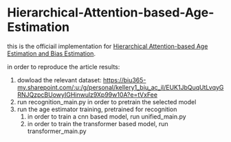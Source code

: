 # Hierarchical-Attention-based-Age-Estimation

this is the officiail implementation for [ Hierarchical Attention-based Age Estimation and Bias Estimation](https://arxiv.org/abs/2103.09882).



in order to reproduce the article results:
1. dowload the relevant dataset:
https://biu365-my.sharepoint.com/:u:/g/personal/kellery1_biu_ac_il/EUK1JbQuqUtLvqyGRNJQzpcBUowyIGHinwulz9Xp99w10A?e=tVxFee
2. run recognition_main.py in order to pretrain the selected model
3. run the age estimator training, pretrained for recognition
   1. in order to train a cnn based model, run unified_main.py
   2. in order to train the transformer based model, run transformer_main.py






